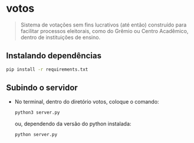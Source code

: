 # votos
> Sistema de votações sem fins lucrativos (até então)  construído para facilitar processos eleitorais, como do Grêmio ou Centro Acadêmico, dentro de instituições de ensino.

## Instalando dependências
```sh
pip install -r requirements.txt
```

## Subindo o servidor 

- No terminal, dentro do diretório votos, coloque o comando:
    ```sh
    python3 server.py
    ```
    ou, dependendo da versão do python instalada:

    ```sh
    python server.py
    ``` 
